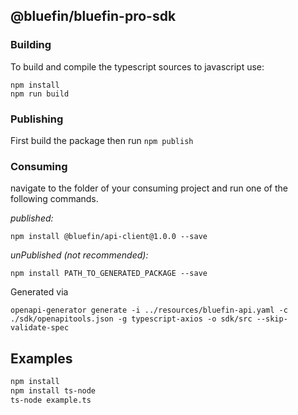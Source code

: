 ## @bluefin/bluefin-pro-sdk


### Building

To build and compile the typescript sources to javascript use:
```
npm install
npm run build
```

### Publishing

First build the package then run `npm publish`

### Consuming

navigate to the folder of your consuming project and run one of the following commands.

_published:_

```
npm install @bluefin/api-client@1.0.0 --save
```

_unPublished (not recommended):_

```
npm install PATH_TO_GENERATED_PACKAGE --save
```



Generated via 
```
openapi-generator generate -i ../resources/bluefin-api.yaml -c ./sdk/openapitools.json -g typescript-axios -o sdk/src --skip-validate-spec
```

## Examples

```bash
npm install
npm install ts-node
ts-node example.ts
```
